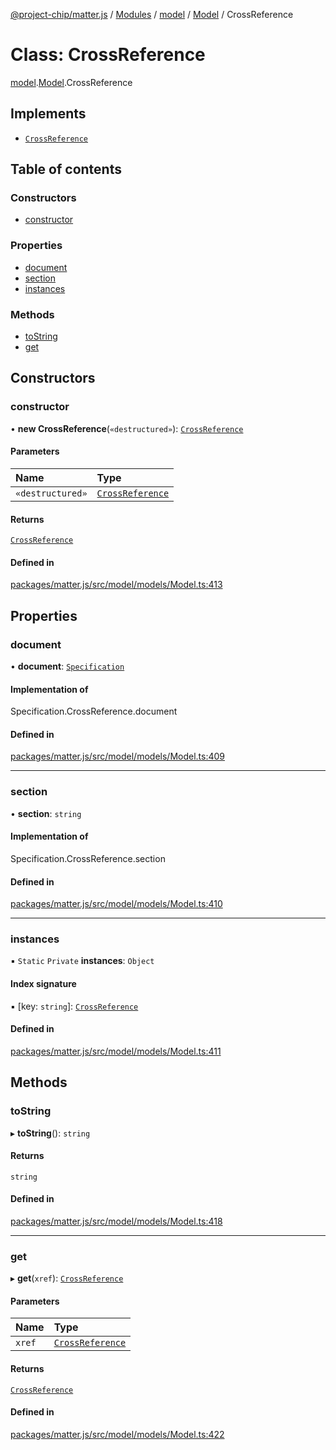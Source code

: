 [@project-chip/matter.js](../README.md) / [Modules](../modules.md) / [model](../modules/model.md) / [Model](../modules/model.Model.md) / CrossReference

# Class: CrossReference

[model](../modules/model.md).[Model](../modules/model.Model.md).CrossReference

## Implements

- [`CrossReference`](../modules/model.Specification.md#crossreference)

## Table of contents

### Constructors

- [constructor](model.Model.CrossReference.md#constructor)

### Properties

- [document](model.Model.CrossReference.md#document)
- [section](model.Model.CrossReference.md#section)
- [instances](model.Model.CrossReference.md#instances)

### Methods

- [toString](model.Model.CrossReference.md#tostring)
- [get](model.Model.CrossReference.md#get)

## Constructors

### constructor

• **new CrossReference**(`«destructured»`): [`CrossReference`](model.Model.CrossReference.md)

#### Parameters

| Name | Type |
| :------ | :------ |
| `«destructured»` | [`CrossReference`](../modules/model.Specification.md#crossreference) |

#### Returns

[`CrossReference`](model.Model.CrossReference.md)

#### Defined in

[packages/matter.js/src/model/models/Model.ts:413](https://github.com/project-chip/matter.js/blob/e87b236f/packages/matter.js/src/model/models/Model.ts#L413)

## Properties

### document

• **document**: [`Specification`](../enums/model.Specification-1.md)

#### Implementation of

Specification.CrossReference.document

#### Defined in

[packages/matter.js/src/model/models/Model.ts:409](https://github.com/project-chip/matter.js/blob/e87b236f/packages/matter.js/src/model/models/Model.ts#L409)

___

### section

• **section**: `string`

#### Implementation of

Specification.CrossReference.section

#### Defined in

[packages/matter.js/src/model/models/Model.ts:410](https://github.com/project-chip/matter.js/blob/e87b236f/packages/matter.js/src/model/models/Model.ts#L410)

___

### instances

▪ `Static` `Private` **instances**: `Object`

#### Index signature

▪ [key: `string`]: [`CrossReference`](model.Model.CrossReference.md)

#### Defined in

[packages/matter.js/src/model/models/Model.ts:411](https://github.com/project-chip/matter.js/blob/e87b236f/packages/matter.js/src/model/models/Model.ts#L411)

## Methods

### toString

▸ **toString**(): `string`

#### Returns

`string`

#### Defined in

[packages/matter.js/src/model/models/Model.ts:418](https://github.com/project-chip/matter.js/blob/e87b236f/packages/matter.js/src/model/models/Model.ts#L418)

___

### get

▸ **get**(`xref`): [`CrossReference`](model.Model.CrossReference.md)

#### Parameters

| Name | Type |
| :------ | :------ |
| `xref` | [`CrossReference`](../modules/model.Specification.md#crossreference) |

#### Returns

[`CrossReference`](model.Model.CrossReference.md)

#### Defined in

[packages/matter.js/src/model/models/Model.ts:422](https://github.com/project-chip/matter.js/blob/e87b236f/packages/matter.js/src/model/models/Model.ts#L422)

